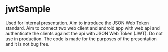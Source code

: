 # jwtSample
Used for internal presentation.
Aim to introduce the JSON Web Token standard.
Aim to connect two web client and android app with web api and authenticate the clients against the api with JSON Web Token (JWT).
Do not use in production. The code is made for the purposes of the presentation and it is not bug free.